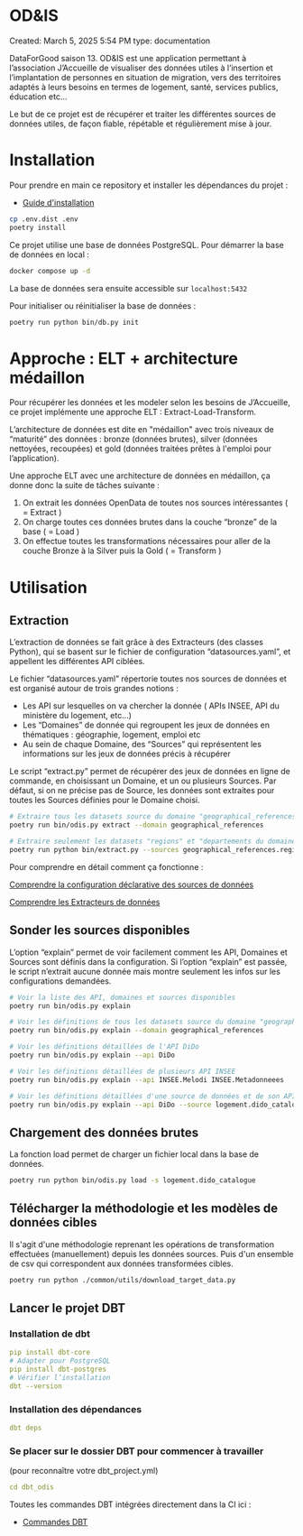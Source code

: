 # OD&IS

Created: March 5, 2025 5:54 PM
type: documentation

DataForGood saison 13. OD&IS est une application permettant à l’association J’Accueille de visualiser des données utiles à l’insertion et l’implantation de personnes en situation de migration, vers des territoires adaptés à leurs besoins en termes de logement, santé, services publics, éducation etc…

Le but de ce projet est de récupérer et traiter les différentes sources de données utiles, de façon fiable, répétable et régulièrement mise à jour.

# Installation

Pour prendre en main ce repository et installer les dépendances du projet :
- [Guide d'installation](./INSTALL.md)

```bash
cp .env.dist .env
poetry install
```

Ce projet utilise une base de données PostgreSQL. Pour démarrer la base de données en local :

```bash
docker compose up -d
```

La base de données sera ensuite accessible sur `localhost:5432`

Pour initialiser ou réinitialiser la base de données :

```bash
poetry run python bin/db.py init
```

# Approche : ELT + architecture médaillon

Pour récupérer les données et les modeler selon les besoins de J’Accueille, ce projet implémente une approche ELT : Extract-Load-Transform.

L’architecture de données est dite en "médaillon" avec trois niveaux de “maturité” des données : bronze (données brutes), silver (données nettoyées, recoupées) et gold (données traitées prêtes à l'emploi pour l’application). 

Une approche ELT avec une architecture de données en médaillon, ça donne donc la suite de tâches suivante :

1. On extrait les données OpenData de toutes nos sources intéressantes ( = Extract )
2. On charge toutes ces données brutes dans la couche “bronze” de la base ( = Load )
3. On effectue toutes les transformations nécessaires pour aller de la couche Bronze à la Silver puis la Gold ( = Transform )

# Utilisation

## Extraction

L’extraction de données se fait grâce à des Extracteurs (des classes Python), qui se basent sur le fichier de configuration “datasources.yaml”, et appellent les différentes API ciblées.

Le fichier “datasources.yaml” répertorie toutes nos sources de données et est organisé autour de trois grandes notions :

- Les API sur lesquelles on va chercher la donnée ( APIs INSEE, API du ministère du logement, etc…)
- Les “Domaines” de donnée qui regroupent les jeux de données en thématiques : géographie, logement, emploi etc
- Au sein de chaque Domaine, des “Sources” qui représentent les informations sur les jeux de données précis à récupérer

Le script “extract.py” permet de récupérer des jeux de données en ligne de commande, en choisissant un Domaine, et un ou plusieurs Sources. Par défaut, si on ne précise pas de Source, les données sont extraites pour toutes les Sources définies pour le Domaine choisi.

```bash
# Extraire tous les datasets source du domaine "geographical_references"
poetry run bin/odis.py extract --domain geographical_references

# Extraire seulement les datasets "regions" et "departements du domaine "geographical_references"
poetry run python bin/extract.py --sources geographical_references.regions geographical_references.departements
```

Pour comprendre en détail comment ça fonctionne : 

[Comprendre la configuration déclarative des sources de données](./docs/configurations.md)

[Comprendre les Extracteurs de données](./docs/extract.md)

## Sonder les sources disponibles

L’option “explain” permet de voir facilement comment les API, Domaines et Sources sont définis dans la configuration. Si l’option “explain” est passée, le script n’extrait aucune donnée mais montre seulement les infos sur les configurations demandées.

```bash
# Voir la liste des API, domaines et sources disponibles
poetry run bin/odis.py explain

# Voir les définitions de tous les datasets source du domaine "geographical_references"
poetry run bin/odis.py explain --domain geographical_references 

# Voir les définitions détaillées de l'API DiDo
poetry run bin/odis.py explain --api DiDo

# Voir les définitions détaillées de plusieurs API INSEE
poetry run bin/odis.py explain --api INSEE.Melodi INSEE.Metadonneees

# Voir les définitions détaillées d'une source de données et de son API
poetry run bin/odis.py explain --api DiDo --source logement.dido_catalogue 
```

## Chargement des données brutes

La fonction load permet de charger un fichier local dans la base de données.

```bash
poetry run python bin/odis.py load -s logement.dido_catalogue
```

## Télécharger la méthodologie et les modèles de données cibles

Il s'agit d'une méthodologie reprenant les opérations de transformation effectuées (manuellement) depuis les données sources. Puis d'un ensemble de csv qui correspondent aux données transformées cibles.

```bash
poetry run python ./common/utils/download_target_data.py

```

## Lancer le projet DBT

### Installation de dbt

```yaml
pip install dbt-core
# Adapter pour PostgreSQL
pip install dbt-postgres
# Vérifier l’installation
dbt --version
```

### Installation des dépendances

```yaml
dbt deps
```

### **Se placer sur le dossier DBT pour commencer à travailler**

(pour reconnaître votre dbt_project.yml)

```yaml
cd dbt_odis
```

Toutes les commandes DBT intégrées directement dans la CI ici : 

- [Commandes DBT](./docs/DBT.md)